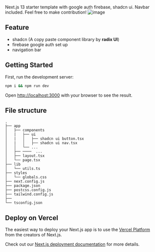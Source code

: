 Next.js 13 starter template with google auth firebase, shadcn ui. Navbar included. Feel free to make contribution!
![image](https://github.com/hyqshr/Next-firebase-google-auth-starter/assets/63976795/aa9c1686-54e8-4d87-9383-047052c01534)

## Feature

- shadcn (A copy paste component library by **radix UI**)
- firebase google auth set up
- navigation bar
## Getting Started

First, run the development server:

```bash
npm i && npm run dev
```

Open [http://localhost:3000](http://localhost:3000) with your browser to see the result.

## File structure
```
.
├── app
│   ├── components
│   |   ├── ui
│   |   │   ├── shadcn ui button.tsx
│   |   │   ├── shadcn ui nav.tsx
│   │   └── ...
│   ├── ────  ...
│   ├── layout.tsx
│   └── page.tsx
├── lib
│   └── utils.ts
├── styles
│   └── globals.css
├── next.config.js
├── package.json
├── postcss.config.js
├── tailwind.config.js
├── 
└── tsconfig.json
```
## Deploy on Vercel

The easiest way to deploy your Next.js app is to use the [Vercel Platform](https://vercel.com/new?utm_medium=default-template&filter=next.js&utm_source=create-next-app&utm_campaign=create-next-app-readme) from the creators of Next.js.

Check out our [Next.js deployment documentation](https://nextjs.org/docs/deployment) for more details.
